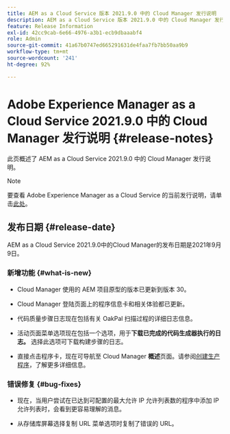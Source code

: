 ```yaml
---
title: AEM as a Cloud Service 版本 2021.9.0 中的 Cloud Manager 发行说明
description: AEM as a Cloud Service 版本 2021.9.0 中的 Cloud Manager 发行说明
feature: Release Information
exl-id: 42cc9cab-6e66-4976-a3b1-ecb9dbaaabf4
role: Admin
source-git-commit: 41a67b0747ed665291631de4faa7fb7bb50aa9b9
workflow-type: tm+mt
source-wordcount: '241'
ht-degree: 92%

---
```


# Adobe Experience Manager as a Cloud Service 2021.9.0 中的 Cloud Manager 发行说明 {#release-notes}

此页概述了 AEM as a Cloud Service 2021.9.0 中的 Cloud Manager 发行说明。

>[!NOTE]
>要查看 Adobe Experience Manager as a Cloud Service 的当前发行说明，请单击[此处](https://experienceleague.adobe.com/zh-hans/docs/experience-manager-cloud-service/content/release-notes/release-notes/release-notes-current)。

## 发布日期 {#release-date}

AEM as a Cloud Service 2021.9.0中的Cloud Manager的发布日期是2021年9月9日。

### 新增功能 {#what-is-new}

* Cloud Manager 使用的 AEM 项目原型的版本已更新到版本 30。

* Cloud Manager 登陆页面上的程序信息卡和相关体验都已更新。

* 代码质量步骤日志现在包括有关 OakPal 扫描过程的详细日志信息。

* 活动页面菜单选项现在包括一个选项，用于&#x200B;**下载已完成的代码生成器执行的日志。** 选择此选项可下载构建步骤的日志。

* 直接点击程序卡，现在可导航至 Cloud Manager **概述**&#x200B;页面。请参阅[创建生产程序](https://experienceleague.adobe.com/docs/experience-manager-cloud-service/content/implementing/using-cloud-manager/programs/creating-production-programs.html)，了解更多详细信息。

### 错误修复 {#bug-fixes}

* 现在，当用户尝试在已达到可配置的最大允许 IP 允许列表数的程序中添加 IP 允许列表时，会看到更容易理解的消息。

* 从存储库屏幕选择复制 URL 菜单选项时复制了错误的 URL。

